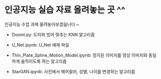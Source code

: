 # 인공지능 실습 자료 올려놓는 곳 ^^


인공지능 수업 과제 올려놓아보겠읍니다 ~


- Doomi.py:
  도미와 빙어 맞추는 KNN 알고리즘

- U_Net.ipynb:
  U_Net 예제 파일

- Thin_Plate_Spline_Motion_Model.ipynb:
  정지된 이미지를 영상 이미지와 동일하게 움직이도록 하는 알고리즘

- StarGAN.ipynb:
  사진에서 헤어컬러, 성별, 나이를 변경하는 알고리즘
  
